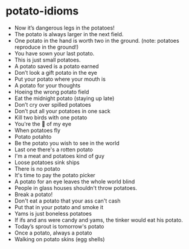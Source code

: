 # potato-idioms

- Now it’s dangerous legs in the potatoes!
- The potato is always larger in the next field.
- One potato in the hand is worth two in the ground. (note: potatoes reproduce in the ground!)
- You have sown your last potato.
- This is just small potatoes.
- A potato saved is a potato earned
- Don’t look a gift potato in the eye
- Put your potato where your mouth is
- A potato for your thoughts
- Hoeing the wrong potato field
- Eat the midnight potato (staying up late)
- Don’t cry over spilled potatoes
- Don’t put all your potatoes in one sack
- Kill two birds with one potato
- You're the 🥔 of my eye
- When potatoes fly
- Potato potahto
- Be the potato you wish to see in the world
- Last one there's a rotten potato
- I'm a meat and potatoes kind of guy
- Loose potatoes sink ships
- There is no potato
- It's time to pay the potato picker
- A potato for an eye leaves the whole world blind
- People in glass houses shouldn't throw potatoes.
- Break a potato!
- Don't eat a potato that your ass can't cash
- Put that in your potato and smoke it
- Yams is just boneless potatoes
- If ifs and ans were candy and yams, the tinker would eat his potato.
- Today’s sprout is tomorrow's potato
- Once a potato, always a potato
- Walking on potato skins (egg shells)
